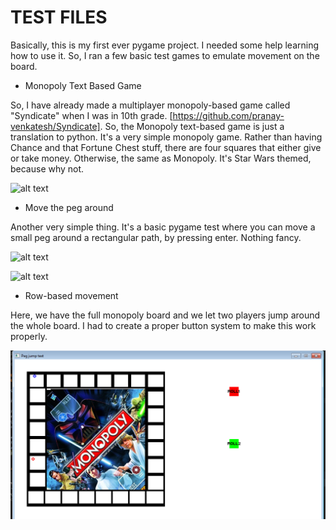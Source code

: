 # TEST FILES

Basically, this is my first ever pygame project. I needed some help learning how to use it. So, I ran a few basic test games to emulate movement on the board.

* Monopoly Text Based Game

So, I have already made a multiplayer monopoly-based game called "Syndicate" when I was in 10th grade. [https://github.com/pranay-venkatesh/Syndicate]. So, the Monopoly text-based game is just a translation to python. It's a very simple monopoly game. Rather than having Chance and that Fortune Chest stuff, there are four squares that either give or take money. Otherwise, the same as Monopoly. It's Star Wars themed, because why not.

![alt text](https://raw.githubusercontent.com/pranay-venkatesh/Monopoly_AI/master/test-files/pics/textbasedgametest.jpg)

* Move the peg around

Another very simple thing. It's a basic pygame test where you can move a small peg around a rectangular path, by pressing enter. Nothing fancy.

![alt text](https://raw.githubusercontent.com/pranay-venkatesh/Monopoly_AI/master/test-files/pics/movethepegtest1.jpg)

![alt text](https://raw.githubusercontent.com/pranay-venkatesh/Monopoly_AI/master/test-files/pics/movethepegtest2.jpg)

* Row-based movement

Here, we have the full monopoly board and we let two players jump around the whole board. I had to create a proper button system to make this work properly.

![alt text](https://raw.githubusercontent.com/pranay-venkatesh/Monopoly/master/test-files/pics/pegjumppic.png)
